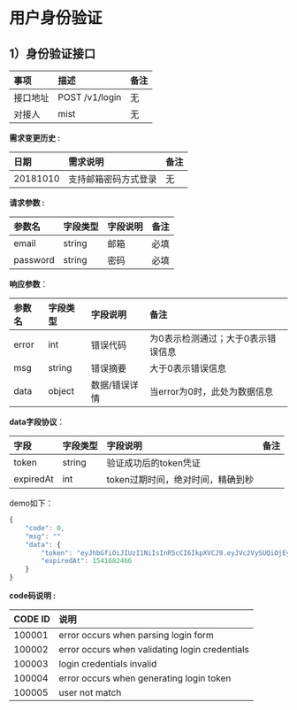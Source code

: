 # 用户身份验证


## 1）身份验证接口

| 事项 | 描述 | 备注 |
| :--- | :--- | :--- |
| 接口地址 | POST /v1/login |  无 |
| 对接人 |  mist |  无 |

**需求变更历史 :**

| 日期 | 需求说明 | 备注 |
| :--- | :--- | :--- | 
| 20181010 | 支持邮箱密码方式登录   | 无 |


**请求参数 :**

| 参数名 | 字段类型 | 字段说明 | 备注 |
| :--- | :--- | :--- | :--- |
| email  | string | 邮箱 | 必填 |
| password  | string | 密码 | 必填 |

**响应参数**：

| 参数名 | 字段类型 | 字段说明 | 备注 |
| :--- | :--- | :--- | :--- |
| error | int | 错误代码 | 为0表示检测通过；大于0表示错误信息 |
| msg | string | 错误摘要 | 大于0表示错误信息 |
| data | object | 数据/错误详情 | 当error为0时，此处为数据信息 |


**data字段协议**：

| 字段 | 字段类型 | 字段说明 | 备注 |
| :--- | :--- | :--- | :--- |
| token | string | 验证成功后的token凭证 |  |
| expiredAt | int | token过期时间，绝对时间，精确到秒 |  |


demo如下：

```js
{
    "code": 0,
    "msg": ""
    "data": {
        "token": "eyJhbGfiOiJIUzI1NiIsInR5cCI6IkpXVCJ9.eyJVc2VySUQiOjEyMzQ1NjcsImV4cCI6MTU0MTY4MjQ2NiwiaXNzIjoiaWdvIn0.kZsh9SXaDxZRTQIbO07hXpyyhsw3WDPQ6QF2q3HgZxE",
        "expiredAt": 1541682466
    }
}
```

**code码说明 :**

| CODE ID | 说明 |
| :--- | :--- |
| 100001 | error occurs when parsing login form |
| 100002 | error occurs when validating login credentials | 
| 100003 | login credentials invalid |
| 100004 | error occurs when generating login token |
| 100005 | user not match |